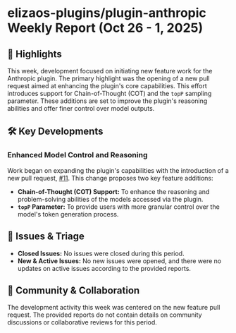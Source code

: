 # elizaos-plugins/plugin-anthropic Weekly Report (Oct 26 - 1, 2025)

## 🚀 Highlights
This week, development focused on initiating new feature work for the Anthropic plugin. The primary highlight was the opening of a new pull request aimed at enhancing the plugin's core capabilities. This effort introduces support for Chain-of-Thought (COT) and the `topP` sampling parameter. These additions are set to improve the plugin's reasoning abilities and offer finer control over model outputs.

## 🛠️ Key Developments
### Enhanced Model Control and Reasoning
Work began on expanding the plugin's capabilities with the introduction of a new pull request, [#11](https://github.com/elizaos-plugins/plugin-anthropic/pull/11). This change proposes two key feature additions:
- **Chain-of-Thought (COT) Support:** To enhance the reasoning and problem-solving abilities of the models accessed via the plugin.
- **`topP` Parameter:** To provide users with more granular control over the model's token generation process.

## 🐛 Issues & Triage
- **Closed Issues:** No issues were closed during this period.
- **New & Active Issues:** No new issues were opened, and there were no updates on active issues according to the provided reports.

## 💬 Community & Collaboration
The development activity this week was centered on the new feature pull request. The provided reports do not contain details on community discussions or collaborative reviews for this period.